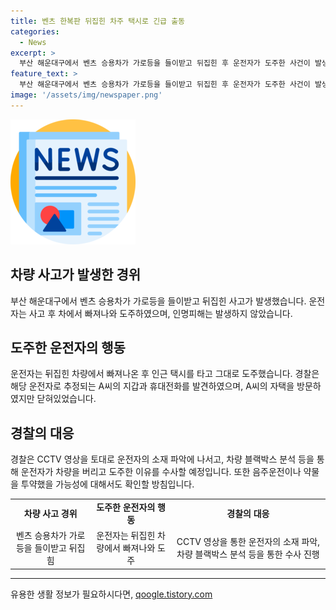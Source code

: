 ```yaml
---
title: 벤츠 한복판 뒤집힌 차주 택시로 긴급 출동
categories:
  - News
excerpt: >
  부산 해운대구에서 벤츠 승용차가 가로등을 들이받고 뒤집힌 후 운전자가 도주한 사건이 발생했다. 차량은 전복되고 가로등이 파손되었지만 인명피해는 없었다. 운전자는 빠져나와 인근 택시를 타고 도주하며, 경찰은 해당 운전자로 추정되는 A씨의 휴대폰과 지갑을 차에서 발견했다. 경찰은 음주운전이나 약물 투약 가능성을 염두에 두고 수사 중이며, 차량 블랙박스 분석 등을 통해 사건을 파악할 예정이다. (요약문 종료)
feature_text: >
  부산 해운대구에서 벤츠 승용차가 가로등을 들이받고 뒤집힌 후 운전자가 도주한 사건이 발생했다. 차량은 전복되고 가로등이 파손되었지만 인명피해는 없었다. 운전자는 빠져나와 인근 택시를 타고 도주하며, 경찰은 해당 운전자로 추정되는 A씨의 휴대폰과 지갑을 차에서 발견했다. 경찰은 음주운전이나 약물 투약 가능성을 염두에 두고 수사 중이며, 차량 블랙박스 분석 등을 통해 사건을 파악할 예정이다. (요약문 종료)
image: '/assets/img/newspaper.png'
---
```


<p><img src="/assets/img/newspaper.png" alt="kimp 속보" /></p>

<h2 data-ke-size="size26">차량 사고가 발생한 경위</h2>

<p data-ke-size="size16">부산 해운대구에서 벤츠 승용차가 가로등을 들이받고 뒤집힌 사고가 발생했습니다. 운전자는 사고 후 차에서 빠져나와 도주하였으며, 인명피해는 발생하지 않았습니다.</p>

<h2 data-ke-size="size26">도주한 운전자의 행동</h2>

<p data-ke-size="size16">운전자는 뒤집힌 차량에서 빠져나온 후 인근 택시를 타고 그대로 도주했습니다. 경찰은 해당 운전자로 추정되는 A씨의 지갑과 휴대전화를 발견하였으며, A씨의 자택을 방문하였지만 닫혀있었습니다.</p>

<h2 data-ke-size="size26">경찰의 대응</h2>

<p data-ke-size="size16">경찰은 CCTV 영상을 토대로 운전자의 소재 파악에 나서고, 차량 블랙박스 분석 등을 통해 운전자가 차량을 버리고 도주한 이유를 수사할 예정입니다. 또한 음주운전이나 약물을 투약했을 가능성에 대해서도 확인할 방침입니다.</p>

<table>
    <tbody>
        <tr>
            <td style="text-align: center; height: 17px;"><b>차량 사고 경위</b></td>
            <td style="text-align: center; height: 17px;"><b>도주한 운전자의 행동</b></td>
            <td style="text-align: center; height: 17px;"><b>경찰의 대응</b></td>
        </tr>
        <tr>
            <td style="text-align: center; height: 17px;">벤츠 승용차가 가로등을 들이받고 뒤집힘</td>
            <td style="text-align: center; height: 17px;">운전자는 뒤집힌 차량에서 빠져나와 도주</td>
            <td style="text-align: center; height: 17px;">CCTV 영상을 통한 운전자의 소재 파악, 차량 블랙박스 분석 등을 통한 수사 진행</td>
        </tr>
    </tbody>
</table>

<p><hr></p>
유용한 생활 정보가 필요하시다면, <a href="https://qoogle.tistory.com" rel="dofollow">qoogle.tistory.com</a>


